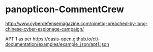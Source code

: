 # panopticon-CommentCrew

http://www.cyberdefensemagazine.com/qinetiq-breached-by-long-chinese-cyber-espionage-campaign/

APT 1 as per https://oasis-open.github.io/cti-documentation/examples/example_json/apt1.json
